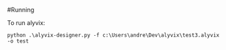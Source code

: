 #Running

To run alyvix:

`python .\alyvix-designer.py -f c:\Users\andre\Dev\alyvix\test3.alyvix -o test`